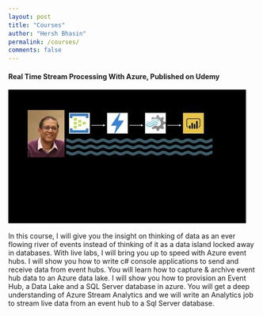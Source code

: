 ```yaml
---
layout: post
title: "Courses"
author: "Hersh Bhasin"
permalink: /courses/
comments: false
---
```


<h4>Real Time Stream Processing With Azure, Published on Udemy</h4>
<a href= "http://bit.ly/2sDSyT4">
<img  alt="Hersh Bhasin"  src="../assets/course-streaming.jpeg">
</a>

In this course, I will give you the insight on thinking of data as an ever flowing river of events instead of thinking of it as a data island locked away in databases. With live labs, I will bring you up to speed with Azure event hubs. I will show you how to write c# console applications to send and receive data from event hubs. You will learn how to capture & archive event hub data to an Azure data lake. I will show you how to provision an Event Hub, a Data Lake and a SQL Server database in azure. You will get a deep understanding of Azure Stream Analytics and we will write an Analytics job  to stream live data from an event hub to a Sql Server database.




